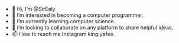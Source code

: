 - 👋 Hi, I’m @SirEaly
- 👀 I’m interested in becoming a computer programmer.
- 🌱 I’m currently learning computer science.
- 💞️ I’m looking to collaborate on any platform to share helpful ideas.
- 📫 How to reach me Instagram king.yafee.

<!---
SirEaly/SirEaly is a person looking to create an app to help reduce teenage suicides across the world; also to fight against cyber bullying.
